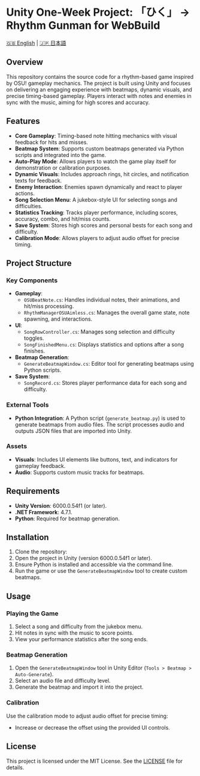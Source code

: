 # Unity One-Week Project: 「ひく」 -> Rhythm Gunman for WebBuild
[🇬🇧 English](README.md) | [🇯🇵 日本語](README.ja.md)

## Overview
This repository contains the source code for a rhythm-based game inspired by OSU! gameplay mechanics. The project is built using Unity and focuses on delivering an engaging experience with beatmaps, dynamic visuals, and precise timing-based gameplay. Players interact with notes and enemies in sync with the music, aiming for high scores and accuracy.

## Features
- **Core Gameplay**: Timing-based note hitting mechanics with visual feedback for hits and misses.
- **Beatmap System**: Supports custom beatmaps generated via Python scripts and integrated into the game.
- **Auto-Play Mode**: Allows players to watch the game play itself for demonstration or calibration purposes.
- **Dynamic Visuals**: Includes approach rings, hit circles, and notification texts for feedback.
- **Enemy Interaction**: Enemies spawn dynamically and react to player actions.
- **Song Selection Menu**: A jukebox-style UI for selecting songs and difficulties.
- **Statistics Tracking**: Tracks player performance, including scores, accuracy, combo, and hit/miss counts.
- **Save System**: Stores high scores and personal bests for each song and difficulty.
- **Calibration Mode**: Allows players to adjust audio offset for precise timing.

## Project Structure
### Key Components
- **Gameplay**:  
  - `OSUBeatNote.cs`: Handles individual notes, their animations, and hit/miss processing.
  - `RhythmManagerOSUAimless.cs`: Manages the overall game state, note spawning, and interactions.
- **UI**:  
  - `SongRowController.cs`: Manages song selection and difficulty toggles.
  - `SongFinishedMenu.cs`: Displays statistics and options after a song finishes.
- **Beatmap Generation**:  
  - `GenerateBeatmapWindow.cs`: Editor tool for generating beatmaps using Python scripts.
- **Save System**:  
  - `SongRecord.cs`: Stores player performance data for each song and difficulty.

### External Tools
- **Python Integration**: A Python script (`generate_beatmap.py`) is used to generate beatmaps from audio files. The script processes audio and outputs JSON files that are imported into Unity.

### Assets
- **Visuals**: Includes UI elements like buttons, text, and indicators for gameplay feedback.
- **Audio**: Supports custom music tracks for beatmaps.

## Requirements
- **Unity Version**: 6000.0.54f1 (or later).
- **.NET Framework**: 4.7.1.
- **Python**: Required for beatmap generation.

## Installation
1. Clone the repository:
2. Open the project in Unity (version 6000.0.54f1 or later).
3. Ensure Python is installed and accessible via the command line.
4. Run the game or use the `GenerateBeatmapWindow` tool to create custom beatmaps.

## Usage
### Playing the Game
1. Select a song and difficulty from the jukebox menu.
2. Hit notes in sync with the music to score points.
3. View your performance statistics after the song ends.

### Beatmap Generation
1. Open the `GenerateBeatmapWindow` tool in Unity Editor (`Tools > Beatmap > Auto-Generate`).
2. Select an audio file and difficulty level.
3. Generate the beatmap and import it into the project.

### Calibration
Use the calibration mode to adjust audio offset for precise timing:
- Increase or decrease the offset using the provided UI controls.

## License
This project is licensed under the MIT License. See the [LICENSE](LICENSE) file for details.